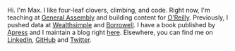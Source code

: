 Hi. I'm Max. I like four-leaf clovers, climbing, and code. Right now, I'm teaching at [General Assembly](https://generalassemb.ly/) and building content for [O'Reilly](https://www.oreilly.com/pub/au/7931). Previously, I pushed data at [Wealthsimple](https://wealthsimple.com) and [Borrowell](https://borrowell.com). I have a book published by [Apress](https://www.apress.com/us/book/9781484238011) and I maintain a blog right [here](/blog). Elsewhere, you can find me on [LinkedIn](https://www.linkedin.com/in/maxhumber/), [GitHub](https://github.com/maxhumber) and [Twitter](https://twitter.com/maxhumber).
